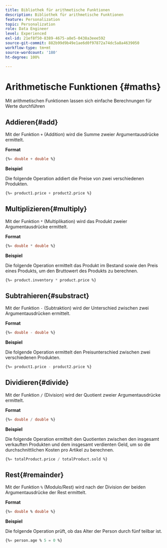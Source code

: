 ```yaml
---
title: Bibliothek für arithmetische Funktionen
description: Bibliothek für arithmetische Funktionen
feature: Personalization
topic: Personalization
role: Data Engineer
level: Experienced
exl-id: 21ef8f50-8389-4675-a8e5-0438a3eee592
source-git-commit: 882b99d9b49e1ae6d0f97872a74dc5a8a4639050
workflow-type: tm+mt
source-wordcount: '180'
ht-degree: 100%

---
```


# Arithmetische Funktionen  {#maths}

Mit arithmetischen Funktionen lassen sich einfache Berechnungen für Werte durchführen

## Addieren{#add}

Mit der Funktion `+` (Addition) wird die Summe zweier Argumentausdrücke ermittelt.

**Format**

```sql
{%= double + double %}
```

**Beispiel**

Die folgende Operation addiert die Preise von zwei verschiedenen Produkten.

```sql
{%= product1.price + product2.price %}
```

## Multiplizieren{#multiply}

Mit der Funktion `*` (Multiplikation) wird das Produkt zweier Argumentausdrücke ermittelt.

**Format**

```sql
{%= double * double %}
```

**Beispiel**

Die folgende Operation ermittelt das Produkt im Bestand sowie den Preis eines Produkts, um den Bruttowert des Produkts zu berechnen.

```sql
{%= product.inventory * product.price %}
```

## Subtrahieren{#substract}

Mit der Funktion `-` (Subtraktion) wird der Unterschied zwischen zwei Argumentausdrücken ermittelt.

**Format**

```sql
{%= double - double %}
```

**Beispiel**

Die folgende Operation ermittelt den Preisunterschied zwischen zwei verschiedenen Produkten.

```sql
{%= product1.price - product2.price %}
```

## Dividieren{#divide}

Mit der Funktion `/` (Division) wird der Quotient zweier Argumentausdrücke ermittelt.

**Format**

```sql
{%= double / double %}
```

**Beispiel**

Die folgende Operation ermittelt den Quotienten zwischen den insgesamt verkauften Produkten und dem insgesamt verdienten Geld, um so die durchschnittlichen Kosten pro Artikel zu berechnen.

```sql
{%= totalProduct.price / totalProduct.sold %}
```

## Rest{#remainder}

Mit der Funktion `%` (Modulo/Rest) wird nach der Division der beiden Argumentausdrücke der Rest ermittelt.

**Format**

```sql
{%= double % double %}
```

**Beispiel**

Die folgende Operation prüft, ob das Alter der Person durch fünf teilbar ist.

```sql
{%= person.age % 5 = 0 %}
```
